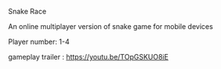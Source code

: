 Snake Race

An online multiplayer version of snake game for mobile devices

Player number: 1-4

gameplay trailer : https://youtu.be/TOpGSKUO8iE